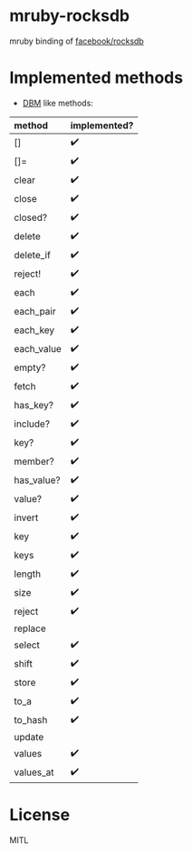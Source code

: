 # mruby-rocksdb

mruby binding of [facebook/rocksdb](https://github.com/facebook/rocksdb)

# Implemented methods

* [DBM](http://ruby-doc.org/stdlib-2.3.3/libdoc/dbm/rdoc/DBM.html) like methods:


| method      | implemented?       |
|:------------|--------------------|
| []          | :heavy_check_mark: |
| []=         | :heavy_check_mark: |
| clear       | :heavy_check_mark: |
| close       | :heavy_check_mark: |
| closed?     | :heavy_check_mark: |
| delete      | :heavy_check_mark: |
| delete_if   | :heavy_check_mark: |
| reject!     | :heavy_check_mark: |
| each        | :heavy_check_mark: |
| each_pair   | :heavy_check_mark: |
| each_key    | :heavy_check_mark: |
| each_value  | :heavy_check_mark: |
| empty?      | :heavy_check_mark: |
| fetch       | :heavy_check_mark: |
| has_key?    | :heavy_check_mark: |
| include?    | :heavy_check_mark: |
| key?        | :heavy_check_mark: |
| member?     | :heavy_check_mark: |
| has_value?  | :heavy_check_mark: |
| value?      | :heavy_check_mark: |
| invert      | :heavy_check_mark: |
| key         | :heavy_check_mark: |
| keys        | :heavy_check_mark: |
| length      | :heavy_check_mark: |
| size        | :heavy_check_mark: |
| reject      | :heavy_check_mark: |
| replace     |  |
| select      | :heavy_check_mark: |
| shift       | :heavy_check_mark: |
| store       | :heavy_check_mark: |
| to_a        | :heavy_check_mark: |
| to_hash     | :heavy_check_mark: |
| update      |  |
| values      | :heavy_check_mark: |
| values_at   | :heavy_check_mark: |


# License

MITL
